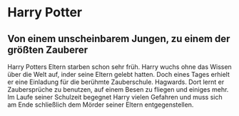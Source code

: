 # Harry Potter 
## Von einem unscheinbarem Jungen, zu einem der größten Zauberer

Harry Potters Eltern starben schon sehr früh. Harry wuchs ohne das Wissen über die Welt auf, inder seine Eltern gelebt hatten. Doch eines Tages erhielt er eine Einladung für die berühmte Zauberschule. Hagwards. Dort lernt er Zaubersprüche zu benutzen, auf einem Besen zu fliegen und einiges mehr. Im Laufe seiner Schulzeit begegnet Harry vielen Gefahren und muss sich am Ende schließlich dem Mörder seiner Eltern entgegenstellen.